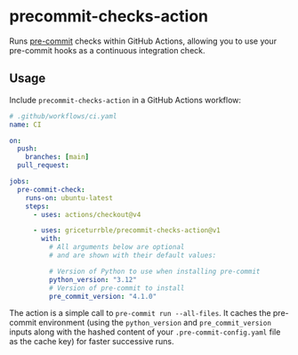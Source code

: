 # precommit-checks-action

Runs [pre-commit](https://pre-commit.com) checks within GitHub Actions,
allowing you to use your pre-commit hooks as a continuous integration check.

## Usage

Include `precommit-checks-action` in a GitHub Actions workflow:

```yaml
# .github/workflows/ci.yaml
name: CI

on:
  push:
    branches: [main]
  pull_request:

jobs:
  pre-commit-check:
    runs-on: ubuntu-latest
    steps:
      - uses: actions/checkout@v4

      - uses: griceturrble/precommit-checks-action@v1
        with:
          # All arguments below are optional
          # and are shown with their default values:

          # Version of Python to use when installing pre-commit
          python_version: "3.12"
          # Version of pre-commit to install
          pre_commit_version: "4.1.0"
```

The action is a simple call to `pre-commit run --all-files`.
It caches the pre-commit environment
(using the `python_version` and `pre_commit_version` inputs
along with the hashed content of your `.pre-commit-config.yaml` file
as the cache key)
for faster successive runs.

